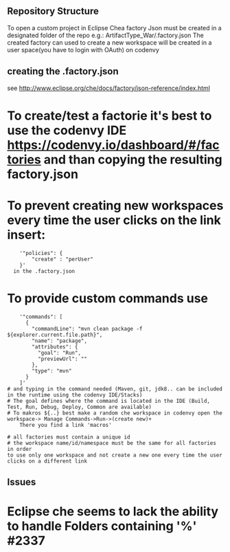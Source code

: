 ## Repository Structure
To open a custom project in Eclipse Chea factory Json must be created in a designated folder of the repo
 e.g.: ArtifactType_War/.factory.json
The created factory can used to create a new workspace will be created in a user space(you have to login with OAuth) on codenvy


## creating the .factory.json
see http://www.eclipse.org/che/docs/factory/json-reference/index.html
# To create/test a factorie it's best to use the codenvy IDE https://codenvy.io/dashboard/#/factories and than copying the resulting factory.json 
# To prevent creating new workspaces every time the user clicks on the link insert:
		'"policies": {
			"create" : "perUser"
		}'
	  in the .factory.json
# To provide custom commands use 
		'"commands": [
		  {
			"commandLine": "mvn clean package -f ${explorer.current.file.path}",
			"name": "package",
			"attributes": {
			  "goal": "Run",
			  "previewUrl": ""
			},
			"type": "mvn"
		  }
		]'
	# and typing in the command needed (Maven, git, jdk8.. can be included in the runtime using the codenvy IDE/Stacks)
	# The goal defines where the command is located in the IDE (Build, Test, Run, Debug, Deploy, Common are available)
	# To makros ${..} best make a random che workspace in codenvy open the workspace-> Manage Commands->Run->(create new)+
		There you find a link 'macros' 
	  
	# all factories must contain a unique id
	# the workspace name/id/namespace must be the same for all factories in order 
	to use only one workspace and not create a new one every time the user clicks on a different link 

## Issues
# Eclipse che seems to lack the ability to handle Folders containing '%' #2337
